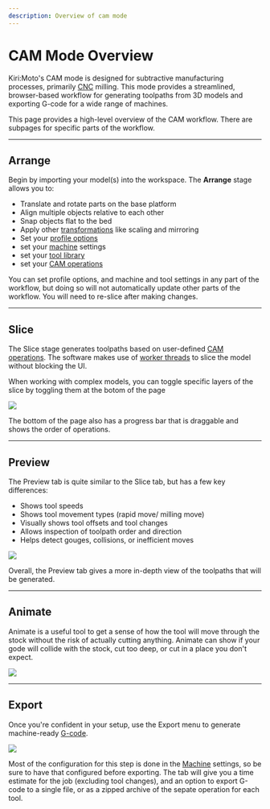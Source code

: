 ```yaml
---
description: Overview of cam mode
---
```


# CAM Mode Overview

Kiri:Moto's CAM mode is designed for subtractive manufacturing processes, primarily [CNC](https://en.wikipedia.org/wiki/Computer_numerical_control) milling. This mode provides a streamlined, browser-based workflow for generating toolpaths from 3D models and exporting G-code for a wide range of machines.

This page provides a high-level overview of the CAM workflow. There are subpages for specific parts of the workflow.

---

## Arrange

Begin by importing your model(s) into the workspace. The **Arrange** stage allows you to:

- Translate and rotate parts on the base platform
- Align multiple objects relative to each other
- Snap objects flat to the bed
- Apply other [transformations](<https://en.wikipedia.org/wiki/Transformation_(function)>) like scaling and mirroring
- Set your [profile options](processOpts)
- set your [machine](machines) settings
- set your [tool library](tools)
- set your [CAM operations](ops)

You can set profile options, and machine and tool settings in any part of the workflow, but doing so will not automatically update other parts of the workflow. You will need to re-slice after making changes.

---

## Slice

The Slice stage generates toolpaths based on user-defined [CAM operations](ops). The software makes use of [worker threads](https://developer.mozilla.org/en-US/docs/Web/API/Web_Workers_API/Using_web_workers) to slice the model without blocking the UI.

When working with complex models, you can toggle specific layers of the slice by toggling them at the botom of the page

![](/img/CAM/sliceToggle.png)

The bottom of the page also has a progress bar that is draggable and shows the order of operations.

---

## Preview

The Preview tab is quite similar to the Slice tab, but has a few key differences:

- Shows tool speeds
- Shows tool movement types (rapid move/ milling move)
- Visually shows tool offsets and tool changes
- Allows inspection of toolpath order and direction
- Helps detect gouges, collisions, or inefficient moves

![](/img/CAM/preview.png)

Overall, the Preview tab gives a more in-depth view of the toolpaths that will be generated.

---

## Animate

Animate is a useful tool to get a sense of how the tool will move through the stock without the risk of actually cutting anything.
Animate can show if your gode will collide with the stock, cut too deep, or cut in a place you don't expect.

![](/img/CAM/animate.gif)

---

## Export

Once you're confident in your setup, use the Export menu to generate machine-ready [G-code](https://en.wikipedia.org/wiki/G-code).

![](/img/CAM/exportMenu.png)

Most of the configuration for this step is done in the [Machine](./machines) settings, so be sure to have that configured before exporting.
The tab will give you a time estimate for the job (excluding tool changes), and an option to export G-code to a single file, or as a zipped archive of the sepate operation for each tool.
